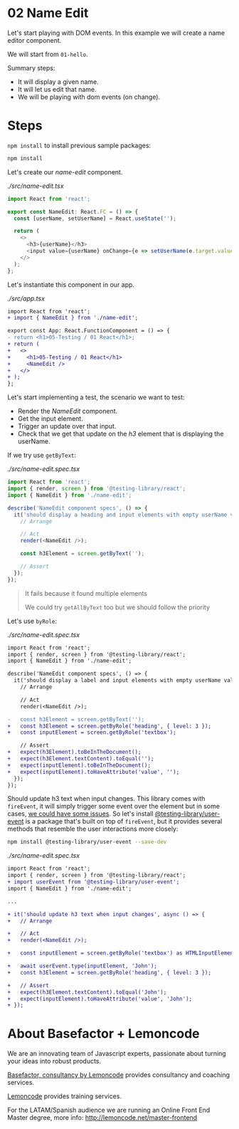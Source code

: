 # 02 Name Edit

Let's start playing with DOM events. In this example we will create a name editor component.

We will start from `01-hello`.

Summary steps:

- It will display a given name.
- It will let us edit that name.
- We will be playing with dom events (on change).

# Steps

`npm install` to install previous sample packages:

```bash
npm install
```

Let's create our _name-edit_ component.

_./src/name-edit.tsx_

```javascript
import React from 'react';

export const NameEdit: React.FC = () => {
  const [userName, setUserName] = React.useState('');

  return (
    <>
      <h3>{userName}</h3>
      <input value={userName} onChange={e => setUserName(e.target.value)} />
    </>
  );
};
```

Let's instantiate this component in our app.

_./src/app.tsx_

```diff
import React from 'react';
+ import { NameEdit } from './name-edit';

export const App: React.FunctionComponent = () => {
- return <h1>05-Testing / 01 React</h1>;
+ return (
+   <>
+     <h1>05-Testing / 01 React</h1>
+     <NameEdit />
+   </>
+ );
};

```

Let's start implementing a test, the scenario we want to test:

  - Render the _NameEdit_ component.
  - Get the input element.
  - Trigger an update over that input.
  - Check that we get that update on the _h3_ element that is displaying the userName.

If we try use `getByText`:

_./src/name-edit.spec.tsx_

```javascript
import React from 'react';
import { render, screen } from '@testing-library/react';
import { NameEdit } from './name-edit';

describe('NameEdit component specs', () => {
  it('should display a heading and input elements with empty userName value', () => {
    // Arrange

    // Act
    render(<NameEdit />);

    const h3Element = screen.getByText('');

    // Assert
  });
});

```

> It fails because it found multiple elements
>
> We could try `getAllByText` too but we should follow the priority

Let's use `byRole`:

_./src/name-edit.spec.tsx_

```diff
import React from 'react';
import { render, screen } from '@testing-library/react';
import { NameEdit } from './name-edit';

describe('NameEdit component specs', () => {
  it('should display a label and input elements with empty userName value', () => {
    // Arrange

    // Act
    render(<NameEdit />);

-   const h3Element = screen.getByText('');
+   const h3Element = screen.getByRole('heading', { level: 3 });
+   const inputElement = screen.getByRole('textbox');

    // Assert
+   expect(h3Element).toBeInTheDocument();
+   expect(h3Element.textContent).toEqual('');
+   expect(inputElement).toBeInTheDocument();
+   expect(inputElement).toHaveAttribute('value', '');
  });
});

```

Should update h3 text when input changes. This library comes with `fireEvent`, it will simply trigger some event over the element but in some cases, [we could have some issues](https://github.com/testing-library/react-testing-library/issues/322). So let's install [@testing-library/user-event](https://github.com/testing-library/user-event) is a package that's built on top of `fireEvent`, but it provides several methods that resemble the user interactions more closely:

```bash
npm install @testing-library/user-event --save-dev

```

_./src/name-edit.spec.tsx_

```diff
import React from 'react';
import { render, screen } from '@testing-library/react';
+ import userEvent from '@testing-library/user-event';
import { NameEdit } from './name-edit';

...

+ it('should update h3 text when input changes', async () => {
+   // Arrange

+   // Act
+   render(<NameEdit />);

+   const inputElement = screen.getByRole('textbox') as HTMLInputElement;

+   await userEvent.type(inputElement, 'John');
+   const h3Element = screen.getByRole('heading', { level: 3 });

+   // Assert
+   expect(h3Element.textContent).toEqual('John');
+   expect(inputElement).toHaveAttribute('value', 'John');
+ });

```

# About Basefactor + Lemoncode

We are an innovating team of Javascript experts, passionate about turning your ideas into robust products.

[Basefactor, consultancy by Lemoncode](http://www.basefactor.com) provides consultancy and coaching services.

[Lemoncode](http://lemoncode.net/services/en/#en-home) provides training services.

For the LATAM/Spanish audience we are running an Online Front End Master degree, more info: http://lemoncode.net/master-frontend
